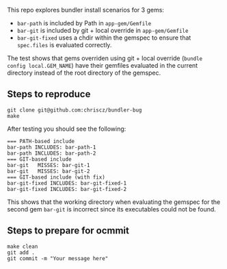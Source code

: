 This repo explores bundler install scenarios for 3 gems:
- `bar-path` is included by Path in `app-gem/Gemfile`
- `bar-git` is included by git + local override in `app-gem/Gemfile`
- `bar-git-fixed` uses a chdir within the gemspec to ensure that `spec.files` is evaluated correctly.

The test shows that gems overriden using git + local override (`bundle config local.GEM_NAME`) have their
gemfiles evaluated in the current directory instead of the root directory of the gemspec.

## Steps to reproduce
```
git clone git@github.com:chriscz/bundler-bug
make
```

After testing you should see the following:

```
=== PATH-based include
bar-path INCLUDES: bar-path-1
bar-path INCLUDES: bar-path-2
=== GIT-based include
bar-git   MISSES: bar-git-1
bar-git   MISSES: bar-git-2
=== GIT-based include (with fix)
bar-git-fixed INCLUDES: bar-git-fixed-1
bar-git-fixed INCLUDES: bar-git-fixed-2
```

This shows that the working directory when evaluating the gemspec for the second gem `bar-git` is incorrect since its executables could not be found.

## Steps to prepare for ocmmit
```
make clean
git add .
git commit -m "Your message here"
```

